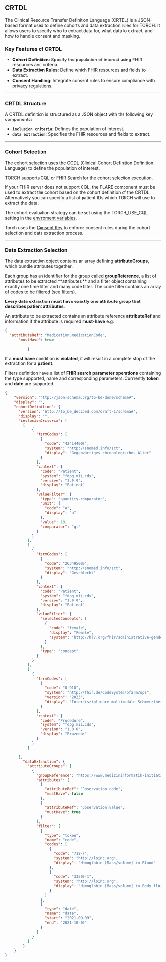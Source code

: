 ## CRTDL

The Clinical Resource Transfer Definition Language (CRTDL) is a JSON-based format used to define cohorts and data
extraction rules for TORCH.
It allows users to specify who to extract data for, what data to extract, and how to handle consent and masking.

### Key Features of CRTDL

- **Cohort Definition**: Specify the population of interest using FHIR resources and criteria.
- **Data Extraction Rules**: Define which FHIR resources and fields to extract.
- **Consent Handling**: Integrate consent rules to ensure compliance with privacy regulations.

---
### CRTDL Structure

A CRTDL definition is structured as a JSON object with the following key components:

- **`inclusion criteria`**: Defines the population of interest.
- **`data extraction`**: Specifies the FHIR resources and fields to extract.

---
### Cohort Selection

The cohort selection uses
the [CCDL](https://github.com/medizininformatik-initiative/clinical-cohort-definition-language/tree/main) (Clinical Cohort
Definition Definition Language) to define the population of interest.

TORCH supports CQL or FHIR Search for the cohort selection execution.

If your FHIR server does not support CQL, the FLARE component must be used to extract the cohort based on the cohort definition of the CRTDL.
Alternatively you can specify a list of patient IDs which TORCH will use to extract the data.

The cohort evaluation strategy can be set using the TORCH_USE_CQL setting in
the [enviroment variables](./../configuration.md#environment-variables).

Torch uses the [Consent Key](consent-key.md) to enforce consent rules during the cohort selection and data extraction
process.

---
### Data Extraction Selection

The data extraction object contains an array defining **attributeGroups**, which bundle attributes together.

Each group has an identifier for the group called **groupReference**, a list of attributes to be extracted
**attributes
** and a filter object containing exactly one time filter and many code filter. The code filter contains an array of codes to be filtered (see [filters](filter.md)).

**Every data extraction must have exactly one attribute group that describes patient attributes**.

An attribute to be extracted contains an attribute reference **attributeRef** and information if the attribute is
required **must-have** e.g.

```json 
{
  "attributeRef": "Medication.medicationCode",
      "mustHave": true
          
          }
```


If a **must have** condition is **violated**, it will result in a complete stop of the extraction for a **patient**.

Filters definition have a list of **FHIR search parameter operations** containing the type supported, name and corresponding parameters. Currrently **token** and **date** are supported.





```json
{
    "version": "http://json-schema.org/to-be-done/schema#",
    "display": "",
    "cohortDefinition": {
      "version": "http://to_be_decided.com/draft-1/schema#",
      "display": "",
      "inclusionCriteria": [
        [
            {
              "termCodes": [
                {
                  "code": "424144002",
                  "system": "http://snomed.info/sct",
                  "display": "Gegenwärtiges chronologisches Alter"
                }
              ],
              "context": {
                "code": "Patient",
                "system": "fdpg.mii.cds",
                "version": "1.0.0",
                "display": "Patient"
              },
              "valueFilter": {
                "type": "quantity-comparator",
                "unit": {
                  "code": "a",
                  "display": "a"
                },
                "value": 18,
                "comparator": "gt"
              }
            }
          ],
          [
            {
              "termCodes": [
                {
                  "code": "263495000",
                  "system": "http://snomed.info/sct",
                  "display": "Geschlecht"
                }
              ],
              "context": {
                "code": "Patient",
                "system": "fdpg.mii.cds",
                "version": "1.0.0",
                "display": "Patient"
              },
              "valueFilter": {
                "selectedConcepts": [
                  {
                    "code": "female",
                    "display": "Female",
                    "system": "http://hl7.org/fhir/administrative-gender"
                  }
                ],
                "type": "concept"
              }
            }
          ],
          [
            {
              "termCodes": [
                {
                  "code": "8-918",
                  "system": "http://fhir.de/CodeSystem/bfarm/ops",
                  "version": "2023",
                  "display": "Interdisziplinäre multimodale Schmerztherapie"
                }
              ],
              "context": {
                "code": "Procedure",
                "system": "fdpg.mii.cds",
                "version": "1.0.0",
                "display": "Prozedur"
              }
            }
          ]

      ],
        "dataExtraction": {
          "attributeGroups": [
            {
              "groupReference": "https://www.medizininformatik-initiative.de/fhir/core/modul-labor/StructureDefinition/ObservationLab",
              "attributes": [
                {
                  "attributeRef": "Observation.code",
                  "mustHave": false
                },
                {
                  "attributeRef": "Observation.value",
                  "mustHave": true
                }
              ],
              "filter": [
                {
                  "type": "token",
                  "name": "code",
                  "codes": [
                    {
                      "code": "718-7",
                      "system": "http://loinc.org",
                      "display": "Hemoglobin [Mass/volume] in Blood"
                    },
                    {
                      "code": "33509-1",
                      "system": "http://loinc.org",
                      "display": "Hemoglobin [Mass/volume] in Body fluid"
                    }
                  ]
                },
                {
                  "type": "date",
                  "name": "date",
                  "start": "2021-09-09",
                  "end": "2021-10-09"
                }
              ]
            }
          ]
        }
    }
}

```
